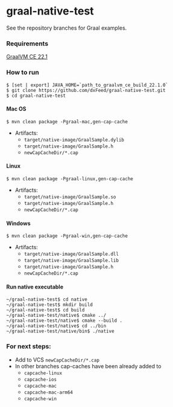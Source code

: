 # graal-native-test

See the repository branches for Graal examples.

### Requirements

[GraalVM CE 22.1](https://github.com/graalvm/graalvm-ce-builds/releases/tag/vm-22.1.0)

### How to run

```
$ [set | export] JAVA_HOME=`path_to_graalvm_ce_build_22.1.0`
$ git clone https://github.com/dxFeed/graal-native-test.git
$ cd graal-native-test
```

#### Mac OS
```
$ mvn clean package -Pgraal-mac,gen-cap-cache
```

* Artifacts:
  * `target/native-image/GraalSample.dylib`
  * `target/native-image/GraalSample.h`
  * `newCapCacheDir/*.cap`

#### Linux
```
$ mvn clean package -Pgraal-linux,gen-cap-cache
```

* Artifacts:
    * `target/native-image/GraalSample.so`
    * `target/native-image/GraalSample.h`
    * `newCapCacheDir/*.cap`

#### Windows 
```
$ mvn clean package -Pgraal-win,gen-cap-cache
```

* Artifacts:
    * `target/native-image/GraalSample.dll`
    * `target/native-image/GraalSample.lib`
    * `target/native-image/GraalSample.h`
    * `newCapCacheDir/*.cap`

#### Run native executable
```
~/graal-native-test$ cd native
~/graal-native-test$ mkdir build
~/graal-native-test$ cd build
~/graal-native-test/native$ cmake ../
~/graal-native-test/native$ cmake --build .
~/graal-native-test/native$ cd ../bin
~/graal-native-test/native/bin$ ./native
```


### For next steps:
* Add to VCS `newCapCacheDir/*.cap`
* In other branches cap-caches have been already added to 
  * `capcache-linux`
  * `capcache-ios`
  * `capcache-mac`
  * `capcache-mac-arm64`
  * `capcache-win`

